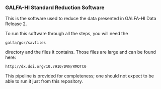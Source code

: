 ### GALFA-HI Standard Reduction Software

This is the software used to reduce the data presented in GALFA-HI Data Release 2. 

To run this software through all the steps, you will need the 

```galfa/gsr/savfiles```

directory and the files it contains. Those files are large and can be found here:

```http://dx.doi.org/10.7910/DVN/RMOTC0```

This pipeline is provided for completeness; one should not expect to be able to run it just from this repository.
